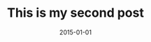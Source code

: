 ---
title: This is my second post
date: 2015-01-01
location: Jakarta
tags:
    - event
    - tech
    - sport
---